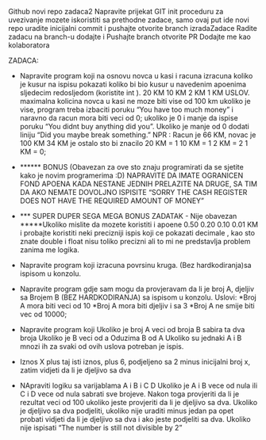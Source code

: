 Github novi repo zadaca2
Napravite prijekat
GIT init proceduru za uvezivanje mozete iskoristiti sa prethodne zadace, samo ovaj put ide novi repo
uradite inicijalni commit  i pushajte
otvorite branch izradaZadace
Radite zadacu na branch-u
dodajte i Pushajte branch
otvorite PR
Dodajte me kao kolaboratora

ZADACA:
- Napravite program koji na osnovu  novca u kasi i racuna izracuna koliko je kusur
  na ispisu pokazati koliko bi bio kusur u navedenim apoenima sljedecim redosljedom (koristite int ).
  20 KM
  10 KM
  2 KM
  1 KM
  USLOV. maximalna kolicina novca u kasi  ne moze biti vise od 100 km ukoliko je vise, program treba izbaciti poruku
  “You have too much money” i naravno da racun mora biti veci od 0;
  ukoliko je 0 i manje da ispise poruku “You didnt buy anything did you”. Ukoliko je manje od 0
  dodati liniju “Did you maybe break something.”
  NPR : Racun je 66 KM, novac je 100 KM
  34 KM je ostalo sto bi znacilo
  20 KM = 1
  10 KM = 1
  2  KM = 2
  1  KM = 0;
- 
  ****** BONUS (Obavezan za ove sto znaju programirati da se sjetite kako je novim programerima :D) NAPRAVITE DA IMATE OGRANICEN FOND APOENA KADA NESTANE JEDNIH PRELAZITE NA DRUGE, SA TIM DA AKO NEMATE DOVOLJNO ISPISITE “SORRY THE CASH REGISTER DOES NOT HAVE THE REQUIRED AMOUNT OF MONEY”
  
- *** SUPER DUPER SEGA MEGA BONUS ZADATAK - Nije obavezan *****Ukoliko mislite da mozete koristiti i  apoene 0.50 0.20 0.10 0.01 KM i probajte koristiti neki precizniji ispis  koji ce  pokazati decimale  , kao sto znate double i float nisu toliko precizni ali to mi ne predstavlja problem zanima me logika.

- Napravite program koji izracuna povrsinu kruga. (Bez hardkodiranja)sa ispisom u konzolu.

- Napravite program gdje sam mogu da provjeravam da li je broj A, djeljiv sa Brojem B (BEZ HARDKODIRANJA) sa ispisom u konzolu.
  Uslovi:
  *Broj A mora biti veci od 10
  *Broj A mora biti djeljiv i sa 3
  *Broj A ne smije biti vec od 10000;
- Napravite program koji
  Ukoliko je broj A veci od broja B sabira ta dva broja
  Ukoliko je B veci od a Oduzima B od A
  Ukoliko su jednaki A i B mnozi ih
  za svaki od ovih uslova potreban je ispis.
- Iznos X plus taj isti iznos, plus 6, podjeljeno sa 2 minus inicijalni broj x, zatim vidjeti da li je djeljivo sa dva
- NApraviti  logiku sa  varijablama A i B i C D
  Ukoliko je A i B vece od nula ili  C i D vece od nula sabrati sve brojeve.
  Nakon toga provjeriti da li je rezultat veci od 100 ukoliko jeste provjeriti da li je djeljivo sa dva. Ukoliko je djeljivo sa dva podjeliti, ukoliko nije uraditi minus jedan pa opet probati vidjeti da li je djeljivo sa dva i ako jeste podjeliti sa dva. Ukoliko nije ispisati “The number is still not divisible by 2”
